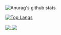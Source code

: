 


![Anurag's github stats](https://github-readme-stats.vercel.app/api?username=APoniatowski&show_icons=true&theme=dark)

[![Top Langs](https://github-readme-stats.vercel.app/api/top-langs/?username=APoniatowski&layout=compact)](https://github.com/APoniatowski/github-readme-stats)


<a href="https://github.com/APoniatowski/GoSSH">
  <img align="center" src="https://github-readme-stats.vercel.app/api/pin/?username=APoniatowski&repo=GoSSH" />
</a>
<a href="https://github.com/APoniatowski/routes">
  <img align="center" src="https://github-readme-stats.vercel.app/api/pin/?username=APoniatowski&repo=routes" />
</a>
